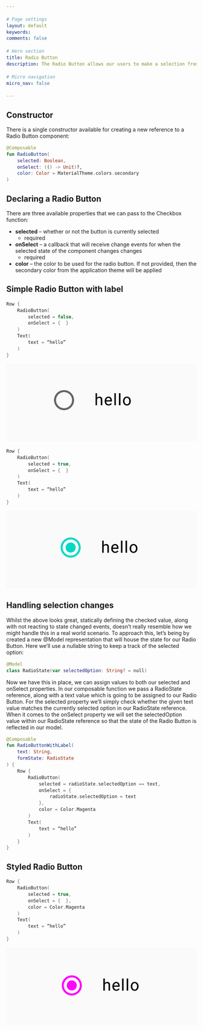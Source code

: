 ```yaml
---

# Page settings
layout: default
keywords:
comments: false

# Hero section
title: Radio Button
description: The Radio Button allows our users to make a selection from a group of available options - usually in cases where at least one of the options is required. This essentially allows the toggling between the different radio buttons that are on show, creating a sense of a required selection from a set of options. 

# Micro navigation
micro_nav: false

---
```


## Constructor

There is a single constructor available for creating a new reference to a Radio Button component:

```kotlin
@Composable
fun RadioButton(
    selected: Boolean,
    onSelect: (() -> Unit)?,
    color: Color = MaterialTheme.colors.secondary
)
```

## Declaring a Radio Button

There are three available properties that we can pass to the Checkbox function:

* **selected** – whether or not the button is currently selected
  * required
* **onSelect** – a callback that will receive change events for when the selected state of the component changes changes
  * required
* **color** – the color to be used for the radio button. If not provided, then the secondary color from the application theme will be applied

## Simple Radio Button with label

```kotlin
Row {
    RadioButton(
        selected = false,
        onSelect = {  }
    )
    Text(
        text = “hello”
    )
}
```

<p align="center">
  <img src="/academy/material/media/radiobutton.png">
</p>

```kotlin
Row {
    RadioButton(
        selected = true,
        onSelect = {  }
    )
    Text(
        text = “hello”
    )
}
```

<p align="center">
  <img src="/academy/material/media/selected_radiobutton.png">
</p>

## Handling selection changes

Whilst the above looks great, statically defining the checked value, along with not reacting to state changed events, doesn’t really resemble how we might handle this in a real world scenario. To approach this, let’s being by created a new @Model representation that will house the state for our Radio Button. Here we’ll use a nullable string to keep a track of the selected option:


```kotlin
@Model
class RadioState(var selectedOption: String? = null)
```

Now we have this in place, we can assign values to both our selected and onSelect properties. In our composable function we pass a RadioState reference, along with a text value which is going to be assigned to our Radio Button. For the selected property we’ll simply check whether the given text value matches the currently selected option in our RadioState reference. When it comes to the onSelect property we will set the selectedOption value within our RadioState reference so that the state of the Radio Button is reflected in our model.

```kotlin
@Composable
fun RadioButtonWithLabel(
    text: String,
    formState: RadioState
) {
    Row {
        RadioButton(
            selected = radioState.selectedOption == text,
            onSelect = { 
                radioState.selectedOption = text
            },
            color = Color.Magenta
        )
        Text(
            text = “hello”
        )
    }
}
```

## Styled Radio Button

```kotlin
Row {
    RadioButton(
        selected = true,
        onSelect = {  },
        color = Color.Magenta
    )
    Text(
        text = “hello”
    )
}
```

<p align="center">
  <img src="/academy/material/media/colored_radiobutton.png">
</p>
